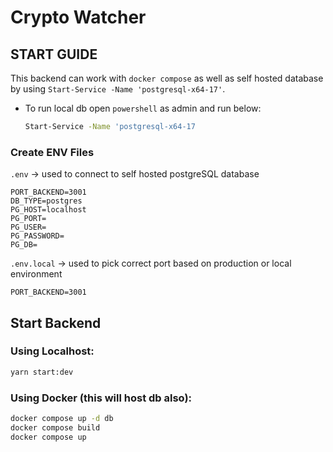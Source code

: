 # Crypto Watcher

## START GUIDE

This backend can work with `docker compose` as well as self hosted database by using `Start-Service -Name 'postgresql-x64-17'`.

- To run local db open `powershell` as admin and run below:
  ```bash
  Start-Service -Name 'postgresql-x64-17
  ```

### Create ENV Files

`.env` -> used to connect to self hosted postgreSQL database

```env
PORT_BACKEND=3001
DB_TYPE=postgres
PG_HOST=localhost
PG_PORT=
PG_USER=
PG_PASSWORD=
PG_DB=
```

`.env.local` -> used to pick correct port based on production or local environment

```env
PORT_BACKEND=3001
```

## Start Backend

### Using Localhost:

```bash
yarn start:dev
```

### Using Docker (this will host db also):

```bash
docker compose up -d db
docker compose build
docker compose up
```
